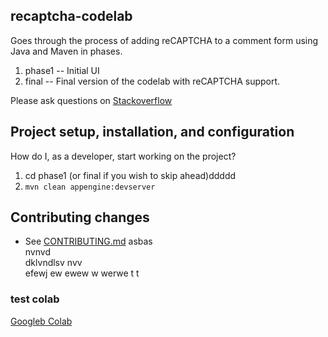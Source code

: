 ## recaptcha-codelab

Goes through the process of adding reCAPTCHA to a comment form using Java and Maven in phases.

1. phase1 -- Initial UI
2. final -- Final version of the codelab with reCAPTCHA support.

Please ask questions on [Stackoverflow](http://stackoverflow.com/questions/tagged/recaptcha)

## Project setup, installation, and configuration

How do I, as a developer, start working on the project?

1. cd phase1  (or final if you wish to skip ahead)ddddd
1. `mvn clean appengine:devserver`

<!--- 
a
a
a
a
a
a
a
a
a
a
a

a
## Troubleshooting & useful tools

### Examples of common tasks

e.g.
* How to make curl requests while authenticated via oauth.
* How to monifdsfsdfsdftor background jobs.
* How to run the app through a proxy.
 -->

## Contributing changes

* See [CONTRIBUTING.md](CONTRIBUTING.md)
asbas\
nvnvd\
dklvndlsv
nvv\
efewj 
 ew ewew
 w
 werwe t
 t
### test colab 
[Googleb Colab](https://colab.research.google.com/gist/ymodak/9813fa12f68d93159a8d555a3f429f81/colabtest.ipynb)
